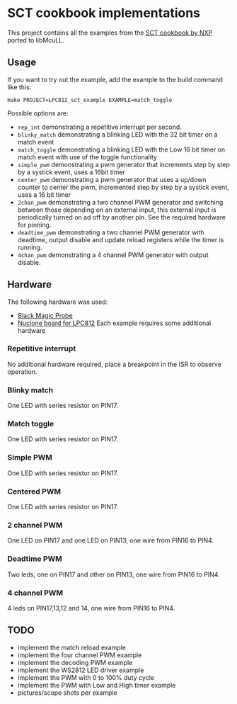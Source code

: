 # SCT cookbook implementations
This project contains all the examples from the [SCT cookbook by NXP](https://www.nxp.com/docs/en/application-note/AN11538.zip) ported to libMcuLL.
## Usage
If you want to try out the example, add the example to the build command like this:
```
make PROJECT=LPC812_sct_example EXAMPLE=match_toggle
```
Possible options are:
* ```rep_int``` demonstrating a repetitive interrupt per second.
* ```blinky_match``` demonstrating a blinking LED with the 32 bit timer on a match event
* ```match_toggle``` demonstrating a blinking LED with the Low 16 bit timer on match event with use of the toggle functionality
* ```simple_pwm``` demonstrating a pwm generator that increments step by step by a systick event, uses a 16bit timer
* ```center_pwm``` demonstrating a pwm generator that uses a up/down counter to center the pwm, incremented step by step by a systick event, uses a 16 bit timer
* ```2chan_pwm``` demonstrating a two channel PWM generator and switching between those depending on an external input, this external input is periodically turned on ad off by another pin. See the required hardware for pinning.
* ```deadtime_pwm``` demonstrating a two channel PWM generator with deadtime, output disable and update reload registers while the timer is running.
* ```4chan_pwm``` demonstrating a 4 channel PWM generator with output disable.
## Hardware
The following hardware was used:
* [Black Magic Probe](https://github.com/blacksphere/blackmagic/wiki)
* [Nuclone board for LPC812](https://github.com/Squantor/squantorDevelBoards/tree/master/hardware/nuclone_LPC812M101JDH20)
Each example requires some additional hardware
### Repetitive interrupt
No additional hardware required, place a breakpoint in the ISR to observe operation.
### Blinky match
One LED with series resistor on PIN17.
### Match toggle
One LED with series resistor on PIN17.
### Simple PWM
One LED with series resistor on PIN17.
### Centered PWM
One LED with series resistor on PIN17.
### 2 channel PWM
One LED on PIN17 and one LED on PIN13, one wire from PIN16 to PIN4.
### Deadtime PWM
Two leds, one on PIN17 and other on PIN13, one wire from PIN16 to PIN4.
### 4 channel PWM
4 leds on PIN17,13,12 and 14, one wire from PIN16 to PIN4.
## TODO
* implement the match reload example
* implement the four channel PWM example
* implement the decoding PWM example
* implement the WS2812 LED driver example
* implement the PWM with 0 to 100% duty cycle
* implement the PWM with Low and High timer example
* pictures/scope shots per example
